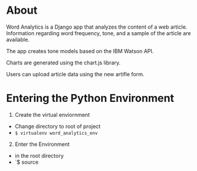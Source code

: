  # About 
 Word Analytics is a Django app that analyzes the content of a web article. Information regarding word frequency, tone, and a sample of the article are available. 

 The app creates tone models based on the IBM Watson API.

 Charts are generated using the chart.js library.

 Users can upload article data using the new artifle form.

 # Entering the Python Environment 
  1. Create the virtual enviornment 
  - Change directory to root of project
  - `$ virtualenv word_analytics_env`
  2. Enter the Environment 
  - in the root directory 
  - `$ source 